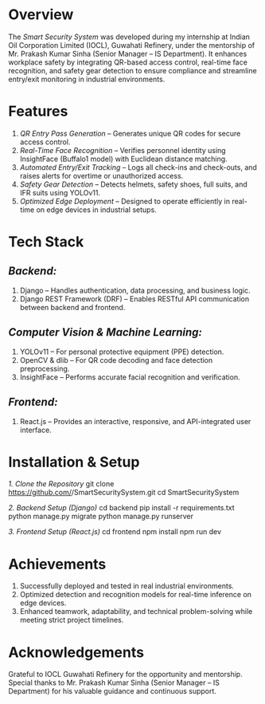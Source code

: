 # Overview
The *Smart Security System* was developed during my internship at Indian Oil Corporation Limited (IOCL), Guwahati Refinery, under the mentorship of Mr. Prakash Kumar Sinha (Senior Manager – IS Department).
It enhances workplace safety by integrating QR-based access control, real-time face recognition, and safety gear detection to ensure compliance and streamline entry/exit monitoring in industrial environments.

# Features
1. *QR Entry Pass Generation* – Generates unique QR codes for secure access control.
2. *Real-Time Face Recognition* – Verifies personnel identity using InsightFace (Buffalo1 model) with Euclidean distance matching.
3. *Automated Entry/Exit Tracking* – Logs all check-ins and check-outs, and raises alerts for overtime or unauthorized access.
4. *Safety Gear Detection* – Detects helmets, safety shoes, full suits, and IFR suits using YOLOv11.
5. *Optimized Edge Deployment* – Designed to operate efficiently in real-time on edge devices in industrial setups.

# Tech Stack

## *Backend:* 
1. Django – Handles authentication, data processing, and business logic.
2. Django REST Framework (DRF) – Enables RESTful API communication between backend and frontend.
    
## *Computer Vision & Machine Learning:*
 1. YOLOv11 – For personal protective equipment (PPE) detection.
 2. OpenCV & dlib – For QR code decoding and face detection preprocessing.
 3. InsightFace – Performs accurate facial recognition and verification.

## *Frontend:*
1. React.js – Provides an interactive, responsive, and API-integrated user interface.


# Installation & Setup

*1. Clone the Repository*
git clone https://github.com/<your-username>/SmartSecuritySystem.git
cd SmartSecuritySystem

*2. Backend Setup (Django)*
cd backend
pip install -r requirements.txt
python manage.py migrate
python manage.py runserver

*3. Frontend Setup (React.js)*
cd frontend
npm install
npm run dev


# Achievements

1. Successfully deployed and tested in real industrial environments.
2. Optimized detection and recognition models for real-time inference on edge devices.
3. Enhanced teamwork, adaptability, and technical problem-solving while meeting strict project timelines.

# Acknowledgements

Grateful to IOCL Guwahati Refinery for the opportunity and mentorship.
Special thanks to Mr. Prakash Kumar Sinha (Senior Manager – IS Department) for his valuable guidance and continuous support.
